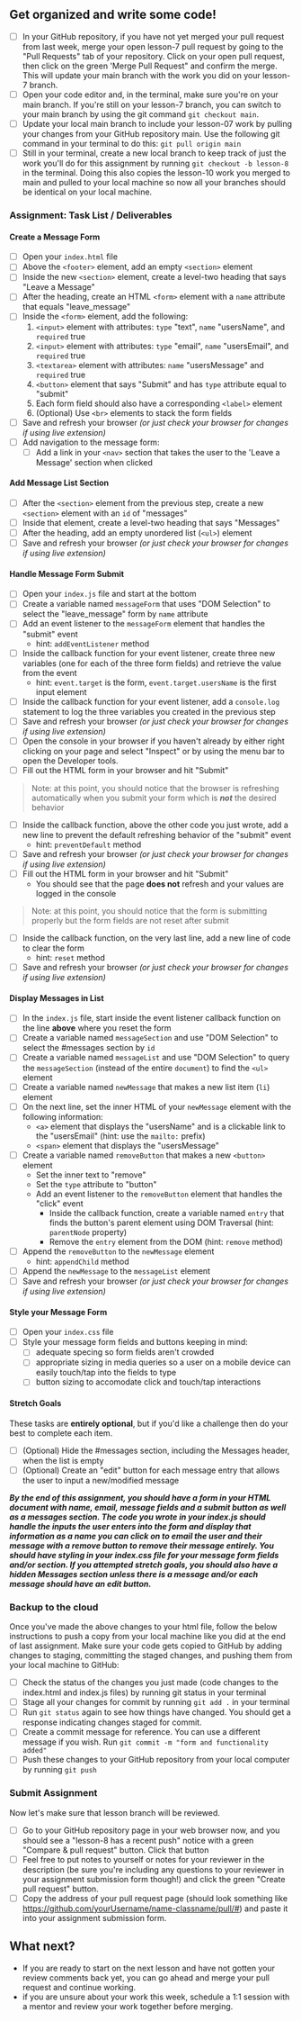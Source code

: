 ## Get organized and write some code!
- [ ] In your GitHub repository, if you have not yet merged your pull request from last week, merge your open lesson-7 pull request by going to the "Pull Requests" tab of your repository. Click on your open pull request, then click on the green 'Merge Pull Request" and confirm the merge. This will update your main branch with the work you did on your lesson-7 branch.
- [ ] Open your code editor and, in the terminal, make sure you're on your main branch. If you're still on your lesson-7 branch, you can switch to your main branch by using the git command `git checkout main`.
- [ ] Update your local main branch to include your lesson-07 work by pulling your changes from your GitHub repository main. Use the following git command in your terminal to do this: `git pull origin main`
- [ ] Still in your terminal, create a new local branch to keep track of just the work you'll do for this assignment by running `git checkout -b lesson-8` in the terminal. Doing this also copies the lesson-10 work you merged to main and pulled to your local machine so now all your branches should be identical on your local machine.

### Assignment: Task List / Deliverables

#### Create a Message Form
- [ ] Open your `index.html` file
- [ ] Above the `<footer>` element, add an empty `<section>` element
- [ ] Inside the new `<section>` element, create a level-two heading that says "Leave a Message"
- [ ] After the heading, create an HTML `<form>` element with a `name` attribute that equals "leave_message"
- [ ] Inside the `<form>` element, add the following:
  1. `<input>` element with attributes: `type` "text", `name` "usersName", and `required` true
  2. `<input>` element with attributes: `type` "email", `name` "usersEmail", and `required` true
  3. `<textarea>` element with attributes: `name` "usersMessage" and `required` true
  4. `<button>` element that says "Submit" and has `type` attribute equal to "submit"
  5. Each form field should also have a corresponding `<label>` element
  6. (Optional) Use `<br>` elements to stack the form fields
- [ ] Save and refresh your browser _(or just check your browser for changes if using live extension)_
- [ ] Add navigation to the message form:
  - [ ] Add a link in your `<nav>` section that takes the user to the 'Leave a Message' section when clicked

#### Add Message List Section
- [ ] After the `<section>` element from the previous step, create a new `<section>` element with an `id` of "messages"
- [ ] Inside that element, create a level-two heading that says "Messages"
- [ ] After the heading, add an empty unordered list (`<ul>`) element
- [ ] Save and refresh your browser _(or just check your browser for changes if using live extension)_

#### Handle Message Form Submit
- [ ] Open your `index.js` file and start at the bottom
- [ ] Create a variable named `messageForm` that uses "DOM Selection" to select the "leave_message" form by `name` attribute
- [ ] Add an event listener to the `messageForm` element that handles the "submit" event
  - hint: `addEventListener` method
- [ ] Inside the callback function for your event listener, create three new variables (one for each of the three form fields) and retrieve the value from the event
  - hint: `event.target` is the form, `event.target.usersName` is the first input element
- [ ] Inside the callback function for your event listener, add a `console.log` statement to log the three variables you created in the previous step
- [ ] Save and refresh your browser _(or just check your browser for changes if using live extension)_
- [ ] Open the console in your browser if you haven't already by either right clicking on your page and select "Inspect" or by using the menu bar to open the Developer tools. 
 - [ ] Fill out the HTML form in your browser and hit "Submit"

> Note: at this point, you should notice that the browser is refreshing automatically when you submit your form which is **_not_** the desired behavior

- [ ] Inside the callback function, above the other code you just wrote, add a new line to prevent the default refreshing behavior of the "submit" event
  - hint: `preventDefault` method
- [ ] Save and refresh your browser _(or just check your browser for changes if using live extension)_
- [ ] Fill out the HTML form in your browser and hit "Submit"
  - You should see that the page **does not** refresh and your values are logged in the console

> Note: at this point, you should notice that the form is submitting properly but the form fields are not reset after submit

- [ ] Inside the callback function, on the very last line, add a new line of code to clear the form
  - hint: `reset` method
- [ ] Save and refresh your browser _(or just check your browser for changes if using live extension)_

#### Display Messages in List
- [ ] In the `index.js` file, start inside the event listener callback function on the line **above** where you reset the form
- [ ] Create a variable named `messageSection` and use "DOM Selection" to select the #messages section by `id`
- [ ] Create a variable named `messageList` and use "DOM Selection" to query the `messageSection` (instead of the entire `document`) to find the `<ul>` element
- [ ] Create a variable named `newMessage` that makes a new list item (`li`) element
- [ ] On the next line, set the inner HTML of your `newMessage` element with the following information:
  - `<a>` element that displays the "usersName" and is a clickable link to the "usersEmail" (hint: use the `mailto:` prefix)
  - `<span>` element that displays the "usersMessage"
- [ ] Create a variable named `removeButton` that makes a new `<button>` element
  - Set the inner text to "remove"
  - Set the `type` attribute to "button"
  - Add an event listener to the `removeButton` element that handles the "click" event
    - Inside the callback function, create a variable named `entry` that finds the button's parent element using DOM Traversal (hint: `parentNode` property)
    - Remove the `entry` element from the DOM (hint: `remove` method)
- [ ] Append the `removeButton` to the `newMessage` element
  - hint: `appendChild` method
- [ ] Append the `newMessage` to the `messageList` element
- [ ] Save and refresh your browser _(or just check your browser for changes if using live extension)_

#### Style your Message Form
 - [ ] Open your `index.css` file
 - [ ] Style your message form fields and buttons keeping in mind:
   - [ ] adequate specing so form fields aren't crowded
   - [ ] appropriate sizing in media queries so a user on a mobile device can easily touch/tap into the fields to type
   - [ ] button sizing to accomodate click and touch/tap interactions

#### Stretch Goals
These tasks are **entirely optional**, but if you'd like a challenge then do your best to complete each item.
- [ ] (Optional) Hide the #messages section, including the Messages header, when the list is empty
- [ ] (Optional) Create an "edit" button for each message entry that allows the user to input a new/modified message

**_By the end of this assignment, you should have a form in your HTML document with name, email, message fields and a submit button as well as a messages section.  The code you wrote in your index.js should handle the inputs the user enters into the form and display that information as a name you can click on to email the user and their message with a remove button to remove their message entirely.  You should have styling in your index.css file for your message form fields and/or section.  If you attempted stretch goals, you should also have a hidden Messages section unless there is a message and/or each message should have an edit button._**

### Backup to the cloud
Once you've made the above changes to your html file, follow the below instructions to push a copy from your local machine like you did at the end of last assignment. Make sure your code gets copied to GitHub by adding changes to staging, committing the staged changes, and pushing them from your local machine to GitHub:

- [ ] Check the status of the changes you just made (code changes to the index.html and index.js files) by running git status in your terminal
- [ ] Stage all your changes for commit by running `git add .` in your terminal
- [ ] Run `git status` again to see how things have changed. You should get a response indicating changes staged for commit.
- [ ] Create a commit message for reference. You can use a different message if you wish. Run `git commit -m "form and functionality added"`
- [ ] Push these changes to your GitHub repository from your local computer by running `git push`

### Submit Assignment
Now let's make sure that lesson branch will be reviewed.

- [ ] Go to your GitHub repository page in your web browser now, and you should see a "lesson-8 has a recent push" notice with a green "Compare & pull request" button. Click that button
- [ ] Feel free to put notes to yourself or notes for your reviewer in the description (be sure you're including any questions to your reviewer in your assignment submission form though!) and click the green "Create pull request" button.
- [ ] Copy the address of your pull request page (should look something like https://github.com/yourUsername/name-classname/pull/#) and paste it into your assignment submission form.

## What next?
   - If you are ready to start on the next lesson and have not gotten your review comments back yet, you can go ahead and merge your pull request and continue working.
   - if you are unsure about your work this week, schedule a 1:1 session with a mentor and review your work together before merging.
